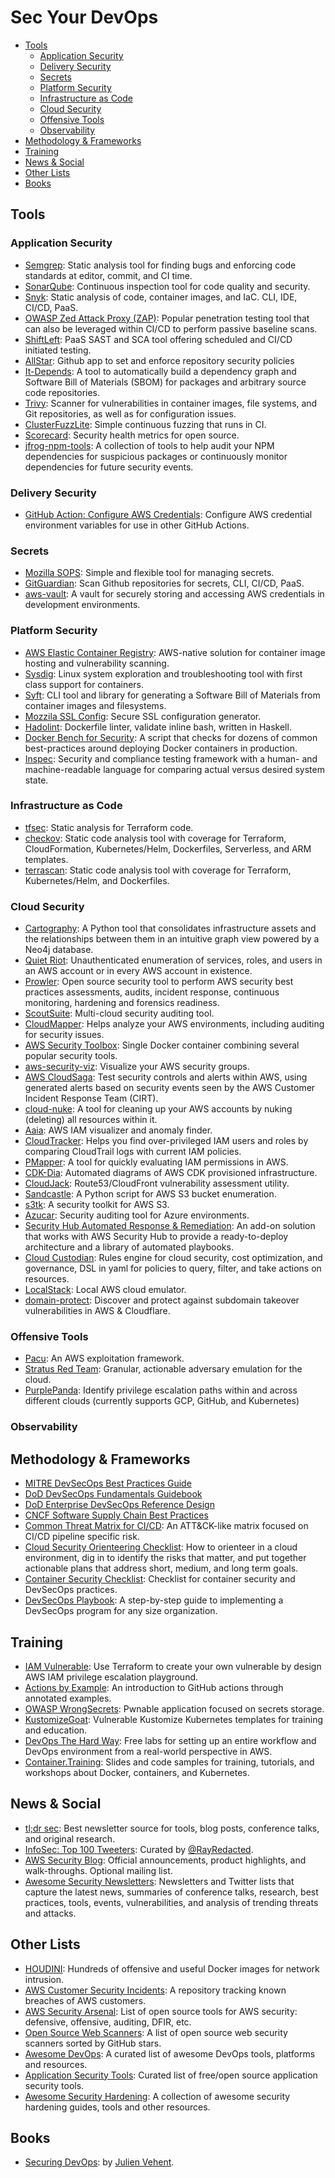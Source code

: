 # Sec Your DevOps

- [Tools](#tools)
  - [Application Security](#application-security)
  - [Delivery Security](#delivery-security)
  - [Secrets](#secrets)
  - [Platform Security](#platform-security)
  - [Infrastructure as Code](#infrastructure-as-code)
  - [Cloud Security](#cloud-security)
  - [Offensive Tools](#offensive-tools)
  - [Observability](#observability)
- [Methodology & Frameworks](#methodology--frameworks)
- [Training](#training)
- [News & Social](#news--social)
- [Other Lists](#other-lists)
- [Books](#books)

## Tools

### Application Security

- [Semgrep](https://github.com/returntocorp/semgrep): Static analysis tool for finding bugs and enforcing code standards at editor, commit, and CI time.
- [SonarQube](https://github.com/SonarSource/sonarqube): Continuous inspection tool for code quality and security.
- [Snyk](https://snyk.io/): Static analysis of code, container images, and IaC. CLI, IDE, CI/CD, PaaS.
- [OWASP Zed Attack Proxy (ZAP)](https://www.zaproxy.org/docs/docker/baseline-scan/): Popular penetration testing tool that can also be leveraged within CI/CD to perform passive baseline scans.
- [ShiftLeft](https://www.shiftleft.io/): PaaS SAST and SCA tool offering scheduled and CI/CD initiated testing.
- [AllStar](https://github.com/ossf/allstar): Github app to set and enforce repository security policies
- [It-Depends](https://github.com/trailofbits/it-depends): A tool to automatically build a dependency graph and Software Bill of Materials (SBOM) for packages and arbitrary source code repositories.
- [Trivy](https://github.com/aquasecurity/trivy): Scanner for vulnerabilities in container images, file systems, and Git repositories, as well as for configuration issues.
- [ClusterFuzzLite](https://github.com/google/clusterfuzzlite): Simple continuous fuzzing that runs in CI.
- [Scorecard](https://github.com/ossf/scorecard): Security health metrics for open source.
- [jfrog-npm-tools](https://github.com/jfrog/jfrog-npm-tools): A collection of tools to help audit your NPM dependencies for suspicious packages or continuously monitor dependencies for future security events.

### Delivery Security

- [GitHub Action: Configure AWS Credentials](https://github.com/aws-actions/configure-aws-credentials): Configure AWS credential environment variables for use in other GitHub Actions.

### Secrets

- [Mozilla SOPS](https://github.com/mozilla/sops): Simple and flexible tool for managing secrets.
- [GitGuardian](https://www.gitguardian.com/): Scan Github repositories for secrets, CLI, CI/CD, PaaS.
- [aws-vault](https://github.com/99designs/aws-vault): A vault for securely storing and accessing AWS credentials in development environments.

### Platform Security

- [AWS Elastic Container Registry](https://docs.aws.amazon.com/AmazonECR/latest/userguide/image-scanning.html): AWS-native solution for container image hosting and vulnerability scanning.
- [Sysdig](https://github.com/draios/sysdig): Linux system exploration and troubleshooting tool with first class support for containers.
- [Syft](https://github.com/anchore/syft): CLI tool and library for generating a Software Bill of Materials from container images and filesystems.
- [Mozzila SSL Config](https://ssl-config.mozilla.org/): Secure SSL configuration generator.
- [Hadolint](https://github.com/hadolint/hadolint): Dockerfile linter, validate inline bash, written in Haskell.
- [Docker Bench for Security](https://github.com/docker/docker-bench-security): A script that checks for dozens of common best-practices around deploying Docker containers in production.
- [Inspec](https://github.com/inspec/inspec): Security and compliance testing framework with a human- and machine-readable language for comparing actual versus desired system state.

### Infrastructure as Code

- [tfsec](https://github.com/aquasecurity/tfsec): Static analysis for Terraform code.
- [checkov](https://github.com/bridgecrewio/checkov): Static code analysis tool with coverage for Terraform, CloudFormation, Kubernetes/Helm, Dockerfiles, Serverless, and ARM templates.
- [terrascan](https://github.com/accurics/terrascan): Static code analysis tool with coverage for Terraform, Kubernetes/Helm, and Dockerfiles.

### Cloud Security

- [Cartography](https://github.com/lyft/cartography): A Python tool that consolidates infrastructure assets and the relationships between them in an intuitive graph view powered by a Neo4j database.
- [Quiet Riot](https://github.com/righteousgambit/quiet-riot): Unauthenticated enumeration of services, roles, and users in an AWS account or in every AWS account in existence.
- [Prowler](https://github.com/prowler-cloud/prowler): Open source security tool to perform AWS security best practices assessments, audits, incident response, continuous monitoring, hardening and forensics readiness.
- [ScoutSuite](https://github.com/nccgroup/scoutsuite): Multi-cloud security auditing tool.
- [CloudMapper](https://github.com/duo-labs/cloudmapper): Helps analyze your AWS environments, including auditing for security issues.
- [AWS Security Toolbox](https://github.com/z0ph/aws-security-toolbox): Single Docker container combining several popular security tools.
- [aws-security-viz](https://github.com/anaynayak/aws-security-viz): Visualize your AWS security groups.
- [AWS CloudSaga](https://github.com/awslabs/aws-cloudsaga): Test security controls and alerts within AWS, using generated alerts based on security events seen by the AWS Customer Incident Response Team (CIRT).
- [cloud-nuke](https://github.com/gruntwork-io/cloud-nuke): A tool for cleaning up your AWS accounts by nuking (deleting) all resources within it.
- [Aaia](https://github.com/rams3sh/Aaia): AWS IAM visualizer and anomaly finder.
- [CloudTracker](https://github.com/duo-labs/cloudtracker): Helps you find over-privileged IAM users and roles by comparing CloudTrail logs with current IAM policies.
- [PMapper](https://github.com/nccgroup/PMapper): A tool for quickly evaluating IAM permissions in AWS.
- [CDK-Dia](https://github.com/pistazie/cdk-dia): Automated diagrams of AWS CDK provisioned infrastructure.
- [CloudJack](https://github.com/prevade/cloudjack): Route53/CloudFront vulnerability assessment utility.
- [Sandcastle](https://github.com/0xSearches/sandcastle): A Python script for AWS S3 bucket enumeration.
- [s3tk](https://github.com/ankane/s3tk): A security toolkit for AWS S3.
- [Azucar](https://github.com/nccgroup/azucar): Security auditing tool for Azure environments.
- [Security Hub Automated Response & Remediation](https://github.com/aws-solutions/aws-security-hub-automated-response-and-remediation): An add-on solution that works with AWS Security Hub to provide a ready-to-deploy architecture and a library of automated playbooks.
- [Cloud Custodian](https://github.com/cloud-custodian/cloud-custodian): Rules engine for cloud security, cost optimization, and governance, DSL in yaml for policies to query, filter, and take actions on resources.
- [LocalStack](https://github.com/localstack/localstack): Local AWS cloud emulator.
- [domain-protect](https://github.com/ovotech/domain-protect): Discover and protect against subdomain takeover vulnerabilities in AWS & Cloudflare.

### Offensive Tools

- [Pacu](https://github.com/RhinoSecurityLabs/pacu): An AWS exploitation framework.
- [Stratus Red Team](https://github.com/DataDog/stratus-red-team/): Granular, actionable adversary emulation for the cloud.
- [PurplePanda](https://github.com/carlospolop/PurplePanda): Identify privilege escalation paths within and across different clouds (currently supports GCP, GitHub, and Kubernetes)

### Observability

## Methodology & Frameworks

- [MITRE DevSecOps Best Practices Guide](/docs/MITRE_DevSecOps_Best_Practices_Guide_01262020.pdf)
- [DoD DevSecOps Fundamentals Guidebook](/docs/DoD_DevSecOps_Tools_Activities_Guidebook.pdf)
- [DoD Enterprise DevSecOps Reference Design](/docs/DoD_Enterprise_DevSecOps_Reference_Design.pdf)
- [CNCF Software Supply Chain Best Practices](https://github.com/cncf/tag-security/blob/main/supply-chain-security/supply-chain-security-paper/CNCF_SSCP_v1.pdf)
- [Common Threat Matrix for CI/CD](https://github.com/rung/threat-matrix-cicd): An ATT&CK-like matrix focused on CI/CD pipeline specific risk.
- [Cloud Security Orienteering Checklist](https://gist.github.com/ramimac/823e52befba373d71bc936d1742768f4): How to orienteer in a cloud environment, dig in to identify the risks that matter, and put together actionable plans that address short, medium, and long term goals.
- [Container Security Checklist](https://github.com/krol3/container-security-checklist): Checklist for container security and DevSecOps practices.
- [DevSecOps Playbook](https://github.com/6mile/DevSecOps-Playbook): A step-by-step guide to implementing a DevSecOps program for any size organization.

## Training

- [IAM Vulnerable](https://github.com/BishopFox/iam-vulnerable): Use Terraform to create your own vulnerable by design AWS IAM privilege escalation playground.
- [Actions by Example](https://www.actionsbyexample.com/): An introduction to GitHub actions through annotated examples.
- [OWASP WrongSecrets](https://github.com/commjoen/wrongsecrets): Pwnable application focused on secrets storage.
- [KustomizeGoat](https://github.com/bridgecrewio/kustomizegoat): Vulnerable Kustomize Kubernetes templates for training and education.
- [DevOps The Hard Way](https://github.com/AdminTurnedDevOps/DevOps-The-Hard-Way-AWS): Free labs for setting up an entire workflow and DevOps environment from a real-world perspective in AWS.
- [Container.Training](https://github.com/jpetazzo/container.training): Slides and code samples for training, tutorials, and workshops about Docker, containers, and Kubernetes.

## News & Social

- [tl;dr sec](https://tldrsec.com/): Best newsletter source for tools, blog posts, conference talks, and original research.
- [InfoSec: Top 100 Tweeters](https://twitter.com/i/lists/901197194312769536): Curated by [@RayRedacted](https://twitter.com/RayRedacted).
- [AWS Security Blog](https://aws.amazon.com/blogs/security/): Official announcements, product highlights, and walk-throughs. Optional mailing list.
- [Awesome Security Newsletters](https://github.com/TalEliyahu/awesome-security-newsletters): Newsletters and Twitter lists that capture the latest news, summaries of conference talks, research, best practices, tools, events, vulnerabilities, and analysis of trending threats and attacks.

## Other Lists

- [HOUDINI](https://github.com/cybersecsi/HOUDINI): Hundreds of offensive and useful Docker images for network intrusion.
- [AWS Customer Security Incidents](https://github.com/ramimac/aws-customer-security-incidents): A repository tracking known breaches of AWS customers.
- [AWS Security Arsenal](https://github.com/toniblyx/my-arsenal-of-aws-security-tools): List of open source tools for AWS security: defensive, offensive, auditing, DFIR, etc.
- [Open Source Web Scanners](https://github.com/psiinon/open-source-web-scanners): A list of open source web security scanners sorted by GitHub stars.
- [Awesome DevOps](https://github.com/wmariuss/awesome-devops): A curated list of awesome DevOps tools, platforms and resources.
- [Application Security Tools](https://ishaqmohammed.me/posts/application-security-tools/): Curated list of free/open source application security tools.
- [Awesome Security Hardening](https://github.com/decalage2/awesome-security-hardening): A collection of awesome security hardening guides, tools and other resources.

## Books

- [Securing DevOps](https://www.amazon.com/dp/1617294136): by [Julien Vehent](https://twitter.com/jvehent).
